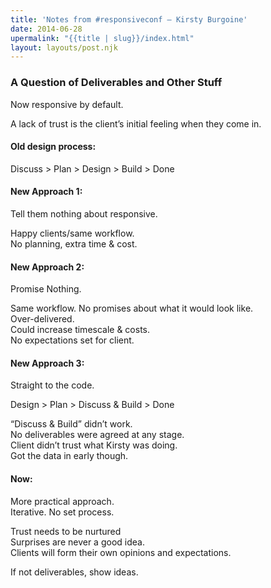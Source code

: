 ```yaml
---
title: 'Notes from #responsiveconf – Kirsty Burgoine'
date: 2014-06-28
upermalink: "{{title | slug}}/index.html"
layout: layouts/post.njk
---
```

### A Question of Deliverables and Other Stuff

Now responsive by default.

A lack of trust is the client&#8217;s initial feeling when they come in.

#### Old design process:

Discuss > Plan > Design > Build > Done

#### New Approach 1:

Tell them nothing about responsive.

Happy clients/same workflow.  
No planning, extra time & cost.

#### New Approach 2:

Promise Nothing.

Same workflow. No promises about what it would look like.  
Over-delivered.  
Could increase timescale & costs.  
No expectations set for client.

#### New Approach 3:

Straight to the code.

Design > Plan > Discuss & Build > Done

&#8220;Discuss & Build&#8221; didn&#8217;t work.  
No deliverables were agreed at any stage.  
Client didn&#8217;t trust what Kirsty was doing.  
Got the data in early though.

#### Now:

More practical approach.  
Iterative. No set process.

Trust needs to be nurtured  
Surprises are never a good idea.  
Clients will form their own opinions and expectations.

If not deliverables, show ideas.